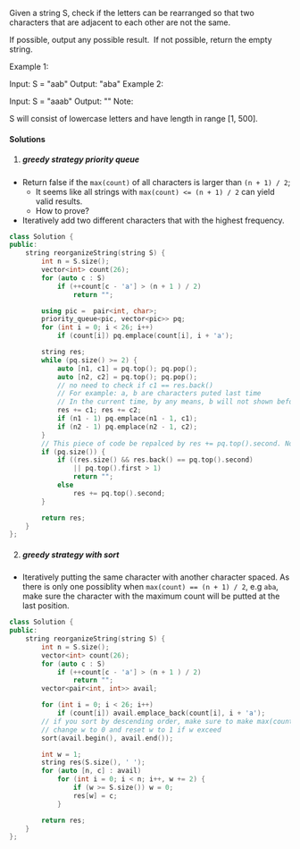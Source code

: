 Given a string S, check if the letters can be rearranged so that two characters that are adjacent to each other are not the same.

If possible, output any possible result.  If not possible, return the empty string.

Example 1:

Input: S = "aab"
Output: "aba"
Example 2:

Input: S = "aaab"
Output: ""
Note:

S will consist of lowercase letters and have length in range [1, 500].

#### Solutions

1. ##### greedy strategy priority queue

- Return false if the `max(count)` of all characters is larger than `(n + 1) / 2`;
    - It seems like all strings with `max(count) <= (n + 1) / 2` can yield valid results.
    - How to prove?
- Iteratively add two different characters that with the highest frequency.

```cpp
class Solution {
public:
    string reorganizeString(string S) {
        int n = S.size();
        vector<int> count(26);
        for (auto c : S)
            if (++count[c - 'a'] > (n + 1 ) / 2)
                return "";

        using pic =  pair<int, char>;
        priority_queue<pic, vector<pic>> pq;
        for (int i = 0; i < 26; i++)
            if (count[i]) pq.emplace(count[i], i + 'a');

        string res;
        while (pq.size() >= 2) {
            auto [n1, c1] = pq.top(); pq.pop();
            auto [n2, c2] = pq.top(); pq.pop();
            // no need to check if c1 == res.back()
            // For example: a, b are characters puted last time
            // In the current time, by any means, b will not shown before a, as both count and lexi order are small or eq than a.
            res += c1; res += c2;
            if (n1 - 1) pq.emplace(n1 - 1, c1);
            if (n2 - 1) pq.emplace(n2 - 1, c2);
        }
        // This piece of code be repalced by res += pq.top().second. No idea how to prove it.
        if (pq.size()) {
            if ((res.size() && res.back() == pq.top().second) 
                || pq.top().first > 1)
                return "";
            else
                res += pq.top().second;
        }

        return res;
    }
};
```


2. ##### greedy strategy with sort

- Iteratively putting the same character with another character spaced. As there is only one possiblity when `max(count) == (n + 1) / 2`, e.g `aba`, make sure the character with the maximum count will be putted at the last position.

```cpp
class Solution {
public:
    string reorganizeString(string S) {
        int n = S.size();
        vector<int> count(26);
        for (auto c : S)
            if (++count[c - 'a'] > (n + 1 ) / 2)
                return "";
        vector<pair<int, int>> avail;

        for (int i = 0; i < 26; i++)
            if (count[i]) avail.emplace_back(count[i], i + 'a');
        // if you sort by descending order, make sure to make max(count) character is putted at the end
        // change w to 0 and reset w to 1 if w exceed
        sort(avail.begin(), avail.end());

        int w = 1;
        string res(S.size(), ' ');
        for (auto [n, c] : avail)
            for (int i = 0; i < n; i++, w += 2) {
                if (w >= S.size()) w = 0;
                res[w] = c;
            }

        return res;
    }
};
```